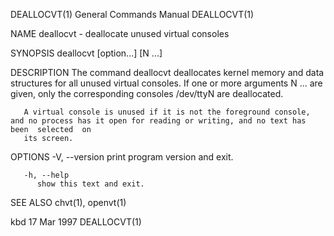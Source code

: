 DEALLOCVT(1)							    General Commands Manual							  DEALLOCVT(1)

NAME
       deallocvt - deallocate unused virtual consoles

SYNOPSIS
       deallocvt [option...]  [N ...]

DESCRIPTION
       The  command  deallocvt deallocates kernel memory and data structures for all unused virtual consoles.  If one or more arguments N ...  are given, only
       the corresponding consoles /dev/ttyN are deallocated.

       A virtual console is unused if it is not the foreground console, and no process has it open for reading or writing, and no text has  been  selected  on
       its screen.

OPTIONS
       -V, --version
	      print program version and exit.

       -h, --help
	      show this text and exit.

SEE ALSO
       chvt(1), openvt(1)

kbd									  17 Mar 1997								  DEALLOCVT(1)

